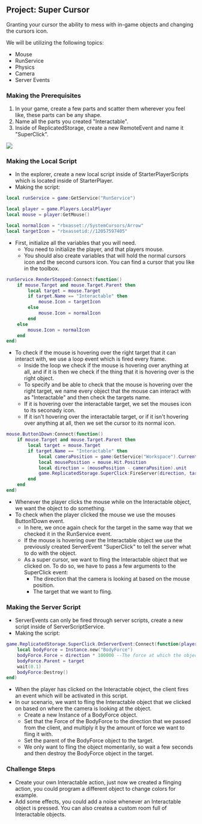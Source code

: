 ## Project: Super Cursor

Granting your cursor the ability to mess with in-game objects and changing the cursors icon.

We will be utilizing the following topics:
  - Mouse
  - RunService
  - Physics
  - Camera
  - Server Events

### Making the Prerequisites
1. In your game, create a few parts and scatter them wherever you feel like, these parts can be any shape.
2. Name all the parts you created "Interactable".
3. Inside of ReplicatedStorage, create a new RemoteEvent and name it "SuperClick".

![](https://drive.google.com/uc?export=view&id=1Tz6y6Dv6KwSY4Sx_rwdJ2IFPL5D8Q4yI)

### Making the Local Script
- In the explorer, create a new local script inside of StarterPlayerScripts which is located inside of StarterPlayer.
- Making the script:
```lua
local runService = game:GetService("RunService")

local player = game.Players.LocalPlayer
local mouse = player:GetMouse()

local normalIcon = "rbxasset://SystemCursors/Arrow"
local targetIcon = "rbxassetid://12057597405"
```
- First, initialize all the variables that you will need.
  - You need to initialize the player, and that players mouse.
  - You should also create variables that will hold the normal cursors icon and the second cursors icon. You can find a cursor that you like in the toolbox.

```lua
runService.RenderStepped:Connect(function()
	if mouse.Target and mouse.Target.Parent then
		local target = mouse.Target
		if target.Name == "Interactable" then
			mouse.Icon = targetIcon
		else
			mouse.Icon = normalIcon
		end
	else
		mouse.Icon = normalIcon
	end
end)
```
- To check if the mouse is hovering over the right target that it can interact with, we use a loop event which is fired every frame.
  - Inside the loop we check if the mouse is hovering over anything at all, and if it is then we check if the thing that it is hovering over is the right object.
  - To specify and be able to check that the mouse is hovering over the right target, we name every object that the mouse can interact with as "Interactable" and then check the targets name.
  - If it is hovering over the interactable target, we set the mouses icon to its seconady icon.
  - If it isn't hovering over the interactable target, or if it isn't hovering over anything at all, then we set the cursor to its normal icon.

```lua
mouse.Button1Down:Connect(function()
	if mouse.Target and mouse.Target.Parent then
		local target = mouse.Target
		if target.Name == "Interactable" then
			local cameraPosition = game:GetService("Workspace").CurrentCamera.CFrame.Position
			local mousePosition = mouse.Hit.Position
			local direction = (mousePosition - cameraPosition).unit
			game.ReplicatedStorage.SuperClick:FireServer(direction, target)
		end
	end
end)
```
- Whenever the player clicks the mouse while on the Interactable object, we want the object to do something.
- To check when the player clicked the mouse we use the mouses Button1Down event.
  - In here, we once again check for the target in the same way that we checked it in the RunService event.
  - If the mouse is hovering over the Interactable object we use the previously created ServerEvent "SuperClick" to tell the server what to do with the object.
  - As a super cursor, we want to fling the Interactable object that we clicked on. To do so, we have to pass a few arguments to the SuperClick event:
    - The direction that the camera is looking at based on the mouse position.
    - The target that we want to fling.

### Making the Server Script
- ServerEvents can only be fired through server scripts, create a new script inside of ServerScriptService.
- Making the script:
```lua
game.ReplicatedStorage.SuperClick.OnServerEvent:Connect(function(player, direction, target)
	local bodyForce = Instance.new("BodyForce")
	bodyForce.Force = direction * 100000 --The force at which the object will be launched with
	bodyForce.Parent = target
	wait(0.1)
	bodyForce:Destroy()
end)
```
- When the player has clicked on the Interactable object, the client fires an event which will be activated in this script.
- In our scenario, we want to fling the Interactable object that we clicked on based on where the camera is looking at the object.
  - Create a new Instance of a BodyForce object.
  - Set that the Force of the BodyForce to the direction that we passed from the client, and multiply it by the amount of force we want to fling it with.
  - Set the parent of the BodyForce object to the target.
  - We only want to fling the object momentarily, so wait a few seconds and then destroy the BodyForce object in the target.

### Challenge Steps
- Create your own Interactable action, just now we created a flinging action, you could program a different object to change colors for example.
- Add some effects, you could add a noise whenever an Interactable object is pressed. You can also createa a custom room full of Interactable objects.